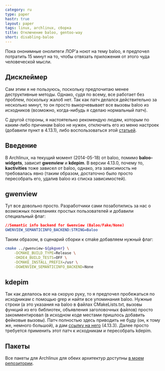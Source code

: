 ```yaml
---
category: ru
type: paper
hastr: true
layout: paper
tags: linux, archlinux, сборка
title: Отключение baloo, gentoo-way
short: disabling-baloo
---
```

Пока ононимные онолитеги ЛОР'а ноют на тему baloo, я предпочел потратить 15 минут на то, чтобы отвязать приложения от этого чуда человеческой мысли.

<!--more-->

## <a href="#disclaimer" class="anchor" id="disclaimer"><span class="octicon octicon-link"></span></a>Дисклеймер

Сам этим я не пользуюсь, поскольку предпочитаю менее деструктивные методы. Однако, судя по всему, все работает без проблем, поскольку жалоб нет. Так как патч делался действительно за несколько минут, то он просто выкорчевывает все вызовы baloo из исходников (возможно, когда-нибудь я сделаю нормальный патч).

С другой стороны, я настоятельно рекомендую людям, которым по каким-либо причинам baloo не нужен, отключить его из меню настроек (добавили пункт в 4.13.1), либо воспользоваться этой [статьей](//blog.andreascarpino.it/disabling-baloo-the-arch-way/ "Блог Скарпино").

## <a href="#intro" class="anchor" id="intro"><span class="octicon octicon-link"></span></a>Введение

В Archlinux, на текущий момент (2014-05-18) от baloo, помимо **baloo-widgets**, зависит **gwenview** и **kdepim**. В версии 4.13.0, почему то, **kactivities** тоже зависел от baloo, однако, эта зависимость не требовалась явно (таким образом, достаточно было просто пересобрать его, удалив baloo из списка зависимостей).

## <a href="#gwenview" class="anchor" id="gwenview"><span class="octicon octicon-link"></span></a>gwenview

Тут все довольно просто. Разработчики сами позаботились за нас о возможных пожеланиях простых пользователей и добавили специальный флаг:

```cmake
//Semantic info backend for Gwenview (Baloo/Fake/None)
GWENVIEW_SEMANTICINFO_BACKEND:STRING=Baloo
```
Таким образом, в сценарий сборки к cmake добавляем нужный флаг:

```bash
cmake ../gwenview-${pkgver} \
    -DCMAKE_BUILD_TYPE=Release \
    -DKDE4_BUILD_TESTS=OFF \
    -DCMAKE_INSTALL_PREFIX=/usr \
    -DGWENVIEW_SEMANTICINFO_BACKEND=None
```

## <a href="#kdepim" class="anchor" id="kdepim"><span class="octicon octicon-link"></span></a>kdepim

Так как делалось все на скорую руку, то я предпочел пробежаться по исходникам с помощью grep и найти все упоминания baloo. Нужные строки (а это указания на baloo в файлах CMakeLists.txt, вызовы функций из его библиотек, объявления заголовочных файлов) просто закомментировал (в исходном коде местами пришлось добавить фейковые вызовы). Патч полностью здесь приводить не буду (он, к тому же, немного большой), а дам [ссылку на него](//gist.github.com/arcan1s/b698bb586faef627b3bb "Gist") (4.13.3). Далее просто требуется применить этот патч к исходникам и пересобрать kdepim.

## <a href="#packages" class="anchor" id="packages"><span class="octicon octicon-link"></span></a>Пакеты

Все пакеты для Archlinux для обеих архитектур доступны [в моем репозитории](//wiki.archlinux.org/index.php/Unofficial_user_repositories#arcanisrepo "ArchWiki").

